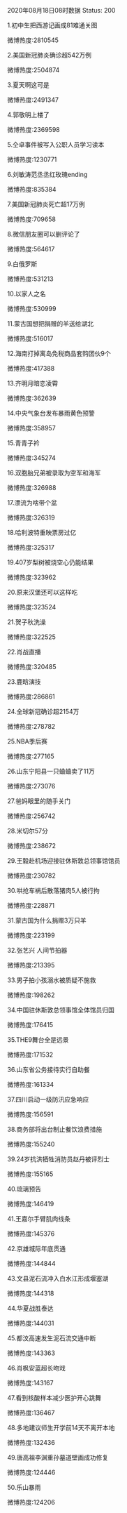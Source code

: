 2020年08月18日08时数据
Status: 200

1.初中生把西游记画成81难通关图

微博热度:2810545

2.美国新冠肺炎确诊超542万例

微博热度:2504874

3.夏天啊这可是

微博热度:2491347

4.郭敬明上楼了

微博热度:2369598

5.仝卓事件被写入公职人员学习读本

微博热度:1230771

6.刘敏涛范丞丞红玫瑰ending

微博热度:835384

7.美国新冠肺炎死亡超17万例

微博热度:709658

8.微信朋友圈可以删评论了

微博热度:564617

9.白俄罗斯

微博热度:531213

10.以家人之名

微博热度:530999

11.蒙古国想把捐赠的羊送给湖北

微博热度:516017

12.海南打掉离岛免税商品套购团伙9个

微博热度:417388

13.齐明月暗恋凌霄

微博热度:362639

14.中央气象台发布暴雨黄色预警

微博热度:358957

15.青青子衿

微博热度:345274

16.双胞胎兄弟被录取为空军和海军

微博热度:326988

17.漂流为啥带个盆

微博热度:326319

18.哈利波特重映票房过亿

微博热度:325317

19.407岁梨树被烧空心仍能结果

微博热度:323962

20.原来汉堡还可以这样吃

微博热度:323524

21.贺子秋洗澡

微博热度:322525

22.肖战直播

微博热度:320485

23.鹿晗演技

微博热度:286861

24.全球新冠确诊超2154万

微博热度:278782

25.NBA季后赛

微博热度:277165

26.山东宁阳县一只蛐蛐卖了11万

微博热度:273076

27.爸妈眼里的随手关门

微博热度:256742

28.米切尔57分

微博热度:238672

29.王毅赴机场迎接驻休斯敦总领事馆馆员

微博热度:230782

30.哄抢车祸后散落猪肉5人被行拘

微博热度:228871

31.蒙古国为什么捐赠3万只羊

微博热度:223199

32.张艺兴 人间节拍器

微博热度:213395

33.男子拍小孩溺水被质疑不施救

微博热度:198262

34.中国驻休斯敦总领事馆全体馆员归国

微博热度:176415

35.THE9舞台全是远景

微博热度:171532

36.山东省公务接待实行自助餐

微博热度:161334

37.四川启动一级防汛应急响应

微博热度:156591

38.商务部将出台制止餐饮浪费措施

微博热度:155240

39.24岁抗洪牺牲消防员赵丹被评烈士

微博热度:155165

40.琉璃预告

微博热度:146419

41.王嘉尔手臂肌肉线条

微博热度:145376

42.京雄城际年底贯通

微博热度:144844

43.文县泥石流冲入白水江形成堰塞湖

微博热度:144318

44.华夏战胜泰达

微博热度:144031

45.都汶高速发生泥石流交通中断

微博热度:143363

46.肖枫安蓝超长吻戏

微博热度:143167

47.看到核酸样本减少医护开心跳舞

微博热度:136467

48.多地建议师生开学前14天不离开本地

微博热度:132436

49.唐高祖李渊重孙墓道壁画成功修复

微博热度:124446

50.乐山暴雨

微博热度:124206

